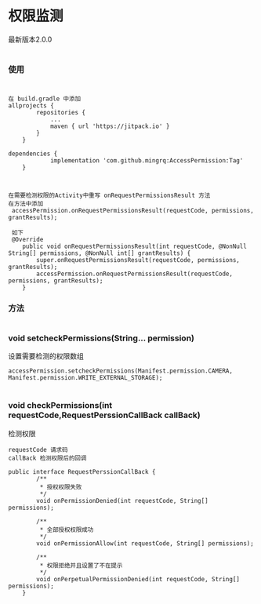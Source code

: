# 权限监测

最新版本2.0.0

#
### 使用
#
```
在 build.gradle 中添加
allprojects {
		repositories {
			...
			maven { url 'https://jitpack.io' }
		}
	}
```
```
dependencies {
	        implementation 'com.github.mingrq:AccessPermission:Tag'
	}
```
#
```
在需要检测权限的Activity中重写 onRequestPermissionsResult 方法
在方法中添加
 accessPermission.onRequestPermissionsResult(requestCode, permissions, grantResults);
 
 如下
 @Override
    public void onRequestPermissionsResult(int requestCode, @NonNull String[] permissions, @NonNull int[] grantResults) {
        super.onRequestPermissionsResult(requestCode, permissions, grantResults);
        accessPermission.onRequestPermissionsResult(requestCode, permissions, grantResults);
    }
```

### 方法
#
###  void setcheckPermissions(String... permission)
设置需要检测的权限数组
```
accessPermission.setcheckPermissions(Manifest.permission.CAMERA, Manifest.permission.WRITE_EXTERNAL_STORAGE);
```
#
### void checkPermissions(int requestCode,RequestPerssionCallBack callBack)
检测权限
```
requestCode 请求码
callBack 检测权限后的回调
```
```
public interface RequestPerssionCallBack {
        /**
         * 授权权限失败
         */
        void onPermissionDenied(int requestCode, String[] permissions);

        /**
         * 全部授权权限成功
         */
        void onPermissionAllow(int requestCode, String[] permissions);

        /**
         * 权限拒绝并且设置了不在提示
         */
        void onPerpetualPermissionDenied(int requestCode, String[] permissions);
    }
```

